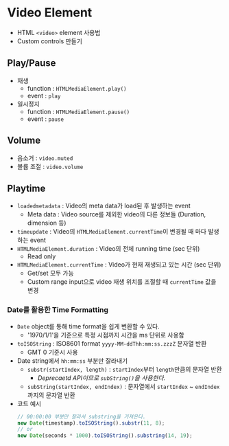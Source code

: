 # Video Element

- HTML `<video>` element 사용법
- Custom controls 만들기

## Play/Pause

- 재생
  - function : `HTMLMediaElement.play()`
  - event : `play`
- 일시정지
  - function : `HTMLMediaElement.pause()`
  - event : `pause`

## Volume

- 음소거 : `video.muted`
- 볼륨 조절 : `video.volume`

## Playtime

- `loadedmetadata` : Video의 meta data가 load된 후 발생하는 event
  - Meta data : Video source를 제외한 video의 다른 정보들 (Duration, dimension 등)
- `timeupdate` : Video의 `HTMLMediaElement.currentTime`이 변경될 때 마다 발생하는 event
- `HTMLMediaElement.duration` : Video의 전체 running time (sec 단위)
  - Read only
- `HTMLMediaElement.currentTime` : Video가 현재 재생되고 있는 시간 (sec 단위)
  - Get/set 모두 가능
  - Custom range input으로 video 재생 위치를 조절할 때 `currentTime` 값을 변경

### Date를 활용한 Time Formatting

- `Date` object를 통해 time format을 쉽게 변환할 수 있다.
  - '1970/1/1'을 기준으로 특정 시점까지 시간을 ms 단위로 사용함
- `toISOString` : ISO8601 format `yyyy-MM-ddThh:mm:ss.zzzZ` 문자열 반환
  - GMT 0 기준시 사용
- Date string에서 `hh:mm:ss` 부분만 잘라내기
  - `substr(startIndex, length)` : `startIndex`부터 `length`만큼의 문자열 반환
    - _Deprecaetd API이므로 `subString()`을 사용한다._
  - `subString(startIndex, endIndex)` : 문자열에서 `startIndex` ~ `endIndex`까지의 문자열 반환
- 코드 예시
  ```js
  // 00:00:00 부분만 잘라서 substring을 가져온다.
  new Date(timestamp).toISOString().substr(11, 8);
  // or
  new Date(seconds * 1000).toISOString().substring(14, 19);
  ```
